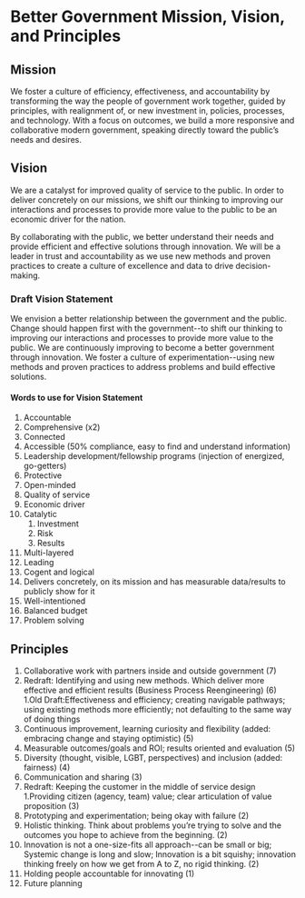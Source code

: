 # Better Government Mission, Vision, and Principles

## Mission 
We foster a culture of efficiency, effectiveness, and accountability by transforming the way the people of government work together, guided by principles, with realignment of, or new investment in, policies, processes, and technology. With a focus on outcomes, we build a more responsive and collaborative modern government, speaking directly toward the public’s needs and desires.

## Vision
We are a catalyst for improved quality of service to the public. In order to deliver concretely on our missions, we shift our thinking to improving our interactions and processes to provide more value to the public to be an economic driver for the nation. 

By collaborating with the public, we better understand their needs and provide efficient and effective solutions through innovation. We will be a leader in trust and accountability as we use new methods and proven practices to create a culture of excellence and data to drive decision-making. 

### Draft Vision Statement
We envision a better relationship between the government and the public. Change should happen first with the government--to shift our thinking to improving our interactions and processes to provide more value to the public. We are continuously improving to become a better government through innovation. We foster a culture of experimentation--using new methods and proven practices to address problems and build effective solutions. 

#### Words to use for Vision Statement
1. Accountable 
2. Comprehensive (x2) 
3. Connected 
4. Accessible (50% compliance, easy to find and understand information) 
5. Leadership development/fellowship programs (injection of energized, go-getters) 
6. Protective 
7. Open-minded 
8. Quality of service  
9. Economic driver 
10. Catalytic 
    1. Investment 
    2. Risk  
    3. Results 
11. Multi-layered  
12. Leading 
13. Cogent and logical  
14. Delivers concretely, on its mission and has measurable data/results to publicly show for it 
15. Well-intentioned 
16. Balanced budget 
17. Problem solving

## Principles

1. Collaborative work with partners inside and outside government (7)
2. Redraft: Identifying and using new methods. Which deliver more effective and efficient results (Business Process Reengineering) (6)
    1.Old Draft:Effectiveness and efficiency; creating navigable pathways; using existing methods more efficiently; not defaulting to the same way of doing things
3. Continuous improvement, learning curiosity and flexibility (added: embracing change and staying optimistic) (5)
4. Measurable outcomes/goals and ROI; results oriented and evaluation (5)
5. Diversity (thought, visible, LGBT, perspectives) and inclusion (added: fairness) (4)
6. Communication and sharing (3) 
7. Redraft: Keeping the customer in the middle of service design
    1.Providing citizen (agency, team) value; clear articulation of value proposition (3) 
8. Prototyping and experimentation; being okay with failure (2) 
9. Holistic thinking. Think about problems you’re trying to solve and the outcomes you hope to achieve from the beginning. (2)
10. Innovation is not a one-size-fits all approach--can be small or big; Systemic change is long and slow; Innovation is a bit squishy; innovation thinking freely on how we get from A to Z, no rigid thinking. (2)
11. Holding people accountable for innovating (1)
12. Future planning

